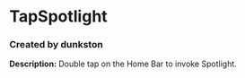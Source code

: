 # TapSpotlight
### Created by dunkston
**Description:** Double tap on the Home Bar to invoke Spotlight.